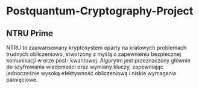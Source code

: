 # Postquantum-Cryptography-Project

## NTRU Prime

NTRU to zaawansowany kryptosystem oparty na kratowych problemach trudnych obliczeniowo, stworzony z myślą o zapewnieniu bezpiecznej komunikacji w erze post- kwantowej. Algorytm jest przeznaczony głównie do szyfrowania wiadomości oraz wymiany kluczy, zapewniając jednocześnie wysoką efektywność obliczeniową i niskie wymagania pamięciowe.
